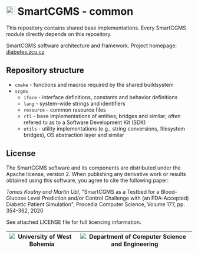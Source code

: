 # <img src="https://diabetes.zcu.cz/img/icon.png" width="24" height="24" /> SmartCGMS - common
This repository contains shared base implementations. Every SmartCGMS module directly depends on this repository.

SmartCGMS software architecture and framework.
Project homepage: [diabetes.zcu.cz](https://diabetes.zcu.cz/smartcgms)
## Repository structure
- `cmake` - functions and macros required by the shared buildsystem
- `scgms`
	- `iface` - interface definitions, constants and behavior definitions
	- `lang` - system-wide strings and identifiers
	- `resource` - common resource files
	- `rtl` - base implementations of entities, bridges and similar; often refered to as to a Software Development Kit (SDK)
	- `utils` - utility implementations (e.g., string conversions, filesystem bridges), OS abstraction layer and similar

## License

The SmartCGMS software and its components are distributed under the Apache license, version 2. When publishing any derivative work or results obtained using this software, you agree to cite the following paper:

_Tomas Koutny and Martin Ubl_, "SmartCGMS as a Testbed for a Blood-Glucose Level Prediction and/or Control Challenge with (an FDA-Accepted) Diabetic Patient Simulation", Procedia Computer Science, Volume 177, pp. 354-362, 2020

See attached LICENSE file for full licencing information.

|![University of West Bohemia](https://www.zcu.cz/en/assets/logo.svg)|![Department of Computer Science and Engineering](https://www.kiv.zcu.cz/site/documents/verejne/katedra/dokumenty/dcse-logo-barevne.png)|
|--|--|